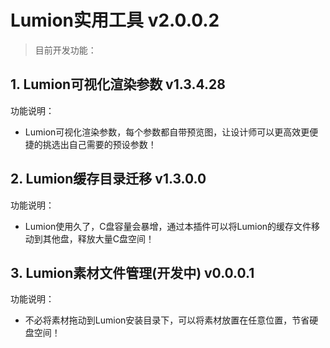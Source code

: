 # Lumion实用工具 v2.0.0.2

> 目前开发功能：

## 1. Lumion可视化渲染参数 v1.3.4.28

功能说明：
* Lumion可视化渲染参数，每个参数都自带预览图，让设计师可以更高效更便捷的挑选出自己需要的预设参数！

## 2. Lumion缓存目录迁移 v1.3.0.0

功能说明：
* Lumion使用久了，C盘容量会暴增，通过本插件可以将Lumion的缓存文件移动到其他盘，释放大量C盘空间！

## 3. Lumion素材文件管理(开发中) v0.0.0.1

功能说明：
* 不必将素材拖动到Lumion安装目录下，可以将素材放置在任意位置，节省硬盘空间！
